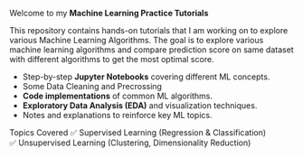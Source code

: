 
Welcome to my **Machine Learning Practice Tutorials**

This repository contains hands-on tutorials that I am working on to explore various Machine Learning Algorithms. 
The goal is to explore various machine learning algorithms and compare prediction score on same dataset with different algorithms to get the most optimal score.

- Step-by-step **Jupyter Notebooks** covering different ML concepts.
- Some Data Cleaning and Precrossing 
- **Code implementations** of common ML algorithms.
- **Exploratory Data Analysis (EDA)** and visualization techniques.
- Notes and explanations to reinforce key ML topics.

Topics Covered
✅ Supervised Learning (Regression & Classification)  
✅ Unsupervised Learning (Clustering, Dimensionality Reduction) 


